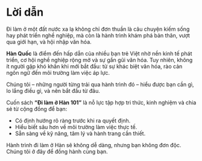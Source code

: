 # Lời dẫn

Đi làm ở một đất nước xa lạ không chỉ đơn thuần là câu chuyện kiếm sống hay phát triển nghề nghiệp, mà còn là hành trình khám phá bản thân, vượt qua giới hạn, và hội nhập văn hóa.

**Hàn Quốc** là điểm đến hấp dẫn của nhiều bạn trẻ Việt nhờ nền kinh tế phát triển, cơ hội nghề nghiệp rộng mở và sự gần gũi văn hóa. Tuy nhiên, không ít người gặp khó khăn khi mới bắt đầu: từ sự khác biệt văn hóa, rào cản ngôn ngữ đến môi trường làm việc áp lực.

Chúng tôi – những người từng trải qua hành trình đó – hiểu được bạn cần gì, lo lắng điều gì, và nên bắt đầu từ đâu.

Cuốn sách **“Đi làm ở Hàn 101”** là nỗ lực tập hợp tri thức, kinh nghiệm và chia sẻ từ cộng đồng để bạn:
- Có định hướng rõ ràng trước khi ra quyết định.
- Hiểu biết sâu hơn về môi trường làm việc thực tế.
- Sẵn sàng về kỹ năng, tâm lý và hành trang cần thiết.

Hành trình đi làm ở Hàn sẽ không dễ dàng, nhưng bạn không đơn độc. Chúng tôi ở đây để đồng hành cùng bạn.

